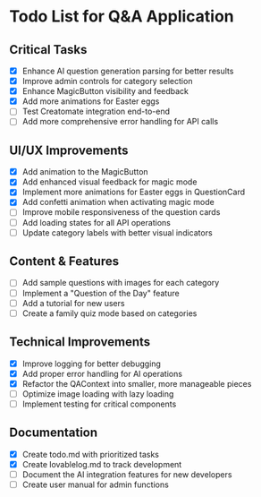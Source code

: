 
# Todo List for Q&A Application

## Critical Tasks
- [x] Enhance AI question generation parsing for better results
- [x] Improve admin controls for category selection
- [x] Enhance MagicButton visibility and feedback
- [x] Add more animations for Easter eggs
- [ ] Test Creatomate integration end-to-end
- [ ] Add more comprehensive error handling for API calls

## UI/UX Improvements
- [x] Add animation to the MagicButton
- [x] Add enhanced visual feedback for magic mode
- [x] Implement more animations for Easter eggs in QuestionCard
- [x] Add confetti animation when activating magic mode
- [ ] Improve mobile responsiveness of the question cards
- [ ] Add loading states for all API operations
- [ ] Update category labels with better visual indicators

## Content & Features
- [ ] Add sample questions with images for each category
- [ ] Implement a "Question of the Day" feature
- [ ] Add a tutorial for new users
- [ ] Create a family quiz mode based on categories

## Technical Improvements
- [x] Improve logging for better debugging
- [x] Add proper error handling for AI operations
- [x] Refactor the QAContext into smaller, more manageable pieces
- [ ] Optimize image loading with lazy loading
- [ ] Implement testing for critical components

## Documentation
- [x] Create todo.md with prioritized tasks
- [x] Create lovablelog.md to track development
- [ ] Document the AI integration features for new developers
- [ ] Create user manual for admin functions
